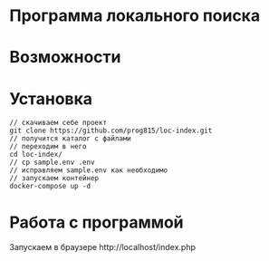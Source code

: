 # Программа локального поиска

# Возможности

# Установка
```
// скачиваем себе проект
git clone https://github.com/prog815/loc-index.git
// получится каталог с файлами
// переходим в него
cd loc-index/
// cp sample.env .env
// исправляем sample.env как необходимо
// запускаем контейнер
docker-compose up -d
```

# Работа с программой
Запускаем в браузере http://localhost/index.php

